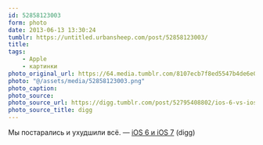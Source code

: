 ```yaml
---
id: 52858123003
form: photo
date: 2013-06-13 13:30:24
tumblr: https://untitled.urbansheep.com/post/52858123003/
title:
tags:
    - Apple
    - картинки
photo_original_url: https://64.media.tumblr.com/8107ecb7f8ed5547b4de6e0bcef53548/tumblr_moaff4PPp41ruw1vso1_1280.png
photo: "@/assets/media/52858123003.png"
photo_caption:
photo_source:
photo_source_url: https://digg.tumblr.com/post/52795408802/ios-6-vs-ios-7
photo_source_title: digg
---
```


<p>Мы постарались и ухудшили всё. — <a href="http://digg.tumblr.com/post/52795408802/ios-6-vs-ios-7" class="tumblr_blog">iOS 6 и iOS 7</a> (digg)</p>

